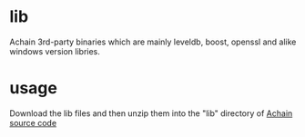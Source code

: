 # lib
Achain 3rd-party binaries which are 
mainly leveldb, boost, openssl and alike windows version libries.

# usage
Download the lib files and then unzip them into the "lib" directory of [Achain source code](https://github.com/Achain-Dev/Achain)
